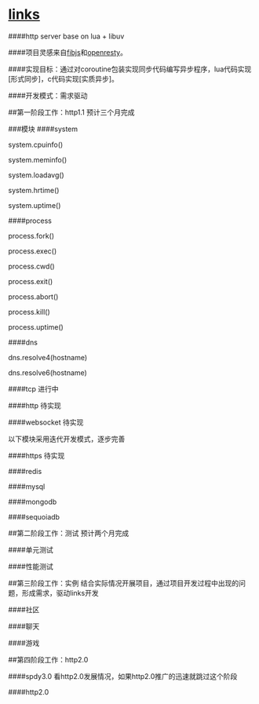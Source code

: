 # [links](https://github.com/coordcn/links)
####http server base on lua + libuv

####项目灵感来自[fibjs](http://fibjs.org/)和[openresty](http://openresty.org/)。

####实现目标：通过对coroutine包装实现同步代码编写异步程序，lua代码实现[形式同步]，c代码实现[实质异步]。

####开发模式：需求驱动

##第一阶段工作：http1.1 预计三个月完成

###模块
####system

system.cpuinfo()

system.meminfo()

system.loadavg()

system.hrtime()

system.uptime()

####process

process.fork()

process.exec()

process.cwd()

process.exit()

process.abort()

process.kill()

process.uptime()

####dns

dns.resolve4(hostname)

dns.resolve6(hostname)

####tcp 进行中

####http 待实现

####websocket 待实现

以下模块采用迭代开发模式，逐步完善

####https 待实现

####redis

####mysql

####mongodb

####sequoiadb

##第二阶段工作：测试 预计两个月完成

####单元测试

####性能测试

##第三阶段工作：实例 结合实际情况开展项目，通过项目开发过程中出现的问题，形成需求，驱动links开发

####社区

####聊天

####游戏

##第四阶段工作：http2.0

####spdy3.0 看http2.0发展情况，如果http2.0推广的迅速就跳过这个阶段

####http2.0





